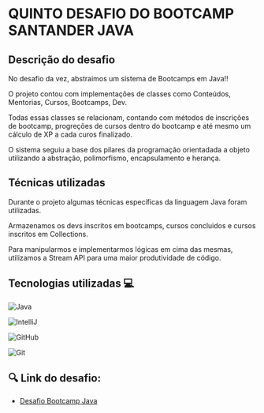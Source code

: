 # QUINTO DESAFIO DO BOOTCAMP SANTANDER JAVA


## Descrição do desafio
No desafio da vez, abstraimos um sistema de Bootcamps em Java!!

O projeto contou com implementações de classes como Conteúdos, Mentorias, Cursos, Bootcamps, Dev.

Todas essas classes se relacionam, contando com métodos de inscrições de bootcamp, progreções de cursos dentro do bootcamp
e até mesmo um cálculo de XP a cada curos finalizado.

O sistema seguiu a base dos pilares da programação orientadada a objeto utilizando a abstração, polimorfismo, encapsulamento e
herança.


## Técnicas utilizadas
Durante o projeto algumas técnicas específicas da linguagem Java foram utilizadas.

Armazenamos os devs inscritos em bootcamps, cursos concluidos e cursos inscritos em Collections.

Para manipularmos e implementarmos lógicas em cima das mesmas, utilizamos a Stream API para uma maior produtividade de código.


## Tecnologias utilizadas 💻 
![Java](https://img.shields.io/badge/java-%23ED8B00.svg?style=for-the-badge&logo=openjdk&logoColor=white)

![IntelliJ](https://img.shields.io/badge/IntelliJ_IDEA-000000.svg?style=for-the-badge&logo=intellij-idea&logoColor=white)

![GitHub](https://img.shields.io/badge/GitHub-100000?style=for-the-badge&logo=github&logoColor=white)

![Git](https://img.shields.io/badge/GIT-E44C30?style=for-the-badge&logo=git&logoColor=white)


## 🔍 Link do desafio:
- [Desafio Bootcamp Java](https://github.com/cami-la/desafio-poo-dio)
